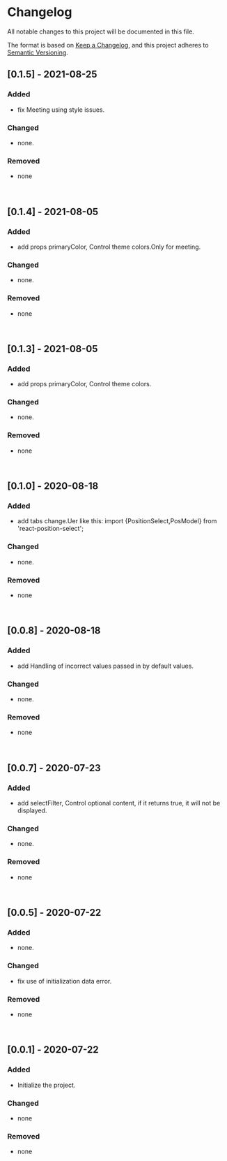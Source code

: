# Changelog
All notable changes to this project will be documented in this file.

The format is based on [Keep a Changelog](https://keepachangelog.com/en/1.0.0/),
and this project adheres to [Semantic Versioning](https://semver.org/spec/v2.0.0.html).


## [0.1.5] - 2021-08-25

### Added

- fix Meeting using style issues.

### Changed

- none.

### Removed

- none

&nbsp;

## [0.1.4] - 2021-08-05

### Added

- add props primaryColor, Control theme colors.Only for meeting.

### Changed

- none.

### Removed

- none

&nbsp;

## [0.1.3] - 2021-08-05

### Added

- add props primaryColor, Control theme colors.

### Changed

- none.

### Removed

- none

&nbsp;

## [0.1.0] - 2020-08-18

### Added

- add tabs change.Uer like this:  import {PositionSelect,PosModel} from 'react-position-select';

### Changed

- none.

### Removed

- none

&nbsp;

## [0.0.8] - 2020-08-18

### Added

- add Handling of incorrect values passed in by default values.

### Changed

- none. 

### Removed

- none

&nbsp;

## [0.0.7] - 2020-07-23

### Added

- add selectFilter, Control optional content, if it returns true, it will not be displayed.

### Changed

- none. 

### Removed

- none

&nbsp;

## [0.0.5] - 2020-07-22

### Added

- none.

### Changed

- fix use of initialization data error.

### Removed

- none

&nbsp;

## [0.0.1] - 2020-07-22

### Added

- Initialize the project.

### Changed

- none

### Removed

- none

&nbsp;

